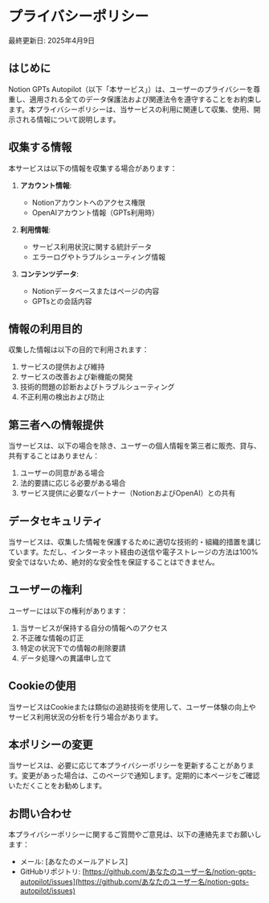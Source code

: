 # プライバシーポリシー

最終更新日: 2025年4月9日

## はじめに

Notion GPTs Autopilot（以下「本サービス」）は、ユーザーのプライバシーを尊重し、適用される全てのデータ保護法および関連法令を遵守することをお約束します。本プライバシーポリシーは、当サービスの利用に関連して収集、使用、開示される情報について説明します。

## 収集する情報

本サービスは以下の情報を収集する場合があります：

1. **アカウント情報**: 
   - Notionアカウントへのアクセス権限
   - OpenAIアカウント情報（GPTs利用時）

2. **利用情報**:
   - サービス利用状況に関する統計データ
   - エラーログやトラブルシューティング情報

3. **コンテンツデータ**:
   - Notionデータベースまたはページの内容
   - GPTsとの会話内容

## 情報の利用目的

収集した情報は以下の目的で利用されます：

1. サービスの提供および維持
2. サービスの改善および新機能の開発
3. 技術的問題の診断およびトラブルシューティング
4. 不正利用の検出および防止

## 第三者への情報提供

当サービスは、以下の場合を除き、ユーザーの個人情報を第三者に販売、貸与、共有することはありません：

1. ユーザーの同意がある場合
2. 法的要請に応じる必要がある場合
3. サービス提供に必要なパートナー（NotionおよびOpenAI）との共有

## データセキュリティ

当サービスは、収集した情報を保護するために適切な技術的・組織的措置を講じています。ただし、インターネット経由の送信や電子ストレージの方法は100%安全ではないため、絶対的な安全性を保証することはできません。

## ユーザーの権利

ユーザーには以下の権利があります：

1. 当サービスが保持する自分の情報へのアクセス
2. 不正確な情報の訂正
3. 特定の状況下での情報の削除要請
4. データ処理への異議申し立て

## Cookieの使用

当サービスはCookieまたは類似の追跡技術を使用して、ユーザー体験の向上やサービス利用状況の分析を行う場合があります。

## 本ポリシーの変更

当サービスは、必要に応じて本プライバシーポリシーを更新することがあります。変更があった場合は、このページで通知します。定期的に本ページをご確認いただくことをお勧めします。

## お問い合わせ

本プライバシーポリシーに関するご質問やご意見は、以下の連絡先までお願いします：

- メール: [あなたのメールアドレス]
- GitHubリポジトリ: [https://github.com/あなたのユーザー名/notion-gpts-autopilot/issues](https://github.com/あなたのユーザー名/notion-gpts-autopilot/issues)
